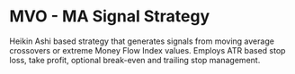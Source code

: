 # MVO - MA Signal Strategy

Heikin Ashi based strategy that generates signals from moving average crossovers or extreme Money Flow Index values.
Employs ATR based stop loss, take profit, optional break-even and trailing stop management.
